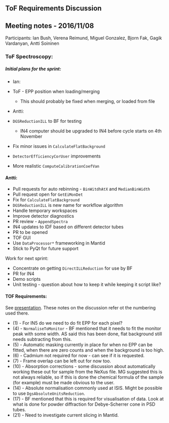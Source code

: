 ## ToF Requirements Discussion

## Meeting notes - 2016/11/08

Participants: Ian Bush, Verena Reimund, Miguel Gonzalez, Bjorn Fak, Gagik Vardanyan, Antti Soininen 

### ToF Spectroscopy:

##### Initial plans for the sprint:

* Ian:
 * ToF - EPP position when loading/merging
   * This should probably be fixed when merging, or loaded from file

* Antti:
 * `DGSReductionILL` to BF for testing
   * IN4 computer should be upgraded to IN4 before cycle starts on 4th November
 * Fix minor issues in `CalculateFlatBackground`
 * `DetectorEfficiencyCorUser` improvements
 * More realistic `ComputeCalibrationCoefVan`

#### Antti:
 * Pull requests for auto rebinning - `BinWitdhAtX` and `MedianBinWidth`
 * Pull request open for `GetEiMonDet`
 * Fix for `CalculateFlatBackground`
 * `DGSReductionILL` is new name for workflow algorithm
  * Handle temporary workspaces
  * Improve detector diagnostics
 * PR review - `AppendSpectra`
 * IN4 updates to IDF based on different detector tubes
  * PR to be opened
 * TOF GUI
  * Use `DataProcessor*` frameworking in Mantid
  * Stick to PyQt for future support

Work for next sprint:
 * Concentrate on getting `DirectILLReduction` for use by BF
  * PR for IN4
  * Demo scripts
  * Unit testing - question about how to keep it while keeping it script like?

#### TOF Requirements:

See [presentation](2016-11-07-TOF-Requirements.pdf). These notes on the discussion refer ot the numbering used there.

* (1) - For IN5 do we need to do fit EPP for each pixel?
* (4) - `NormaliseToMonitor` - BF mentioned that it needs to fit the monitor peak with some width. AS said this has been done, flat background still needs subtracting from this.
* (5) - Automatic masking currently in place for when no EPP can be fitted, when there are zero counts and when the background is too high.
* (6) - Cadmium not required for now - can see if it is requested.
* (7) - Frame overlap can be left out for now too.
* (10) - Absorption corrections - some discussion about automatically working these out for sample from the NeXus file. MG suggested this is not always reliable, so if this is done the chemical formula of the sample (for example) must be made obvious to the user.
* (14) - Absolute normalisation commonly used at ISIS. Might be possible to use `DgsAbsoluteUnitsReduction`.
* (17) - BF mentioned that this is required for visualisation of data. Look at what is done for powder diffraction for Debye-Scherrer cone in PSD tubes.
* (21) - Need to investigate current slicing in Mantid.

